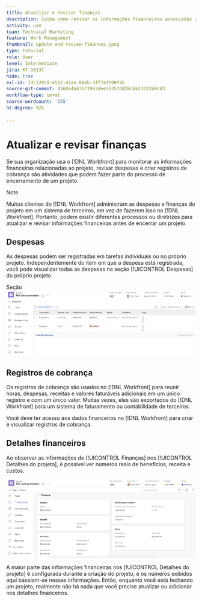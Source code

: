 ```yaml
---
title: Atualizar e revisar finanças
description: Saiba como revisar as informações financeiras associadas a um projeto no  [!DNL  Workfront].
activity: use
team: Technical Marketing
feature: Work Management
thumbnail: update-and-review-finances.jpeg
type: Tutorial
role: User
level: Intermediate
jira: KT-10137
hide: true
exl-id: 7dc12959-e512-41ae-866b-3ff7afb98f45
source-git-commit: 4568e4e47b719e2dee35357d42674613112a9c43
workflow-type: tm+mt
source-wordcount: '255'
ht-degree: 92%

---
```


# Atualizar e revisar finanças

Se sua organização usa o [!DNL Workfront] para monitorar as informações financeiras relacionadas ao projeto, revisar despesas e criar registros de cobrança são atividades que podem fazer parte do processo de encerramento de um projeto.

>[!NOTE]
>
>Muitos clientes do [!DNL Workfront] administram as despesas e finanças do projeto em um sistema de terceiros, em vez de fazerem isso no [!DNL Workfront]. Portanto, podem existir diferentes processos ou diretrizes para atualizar e revisar informações financeiras antes de encerrar um projeto.


## Despesas

As despesas podem ser registradas em tarefas individuais ou no próprio projeto. Independentemente do item em que a despesa está registrada, você pode visualizar todas as despesas na seção [!UICONTROL Despesas] do próprio projeto.

Seção ![[!UICONTROL Despesas] de um projeto](assets/expense-section.png)

## Registros de cobrança

Os registros de cobrança são usados no [!DNL Workfront] para reunir horas, despesas, receitas e valores faturáveis adicionais em um único registro e com um único valor. Muitas vezes, eles são exportados do [!DNL Workfront] para um sistema de faturamento ou contabilidade de terceiros.

Você deve ter acesso aos dados financeiros no [!DNL Workfront] para criar e visualizar registros de cobrança.

## Detalhes financeiros

Ao observar as informações de [!UICONTROL Finanças] nos [!UICONTROL Detalhes do projeto], é possível ver números reais de benefícios, receita e custos.

![Seção de finanças da janela [!UICONTROL Detalhes do projeto]](assets/finance-section-project-details.png)

A maior parte das informações financeiras nos [!UICONTROL Detalhes do projeto] é configurada durante a criação do projeto, e os números exibidos aqui baseiam-se nessas informações. Então, enquanto você está fechando um projeto, realmente não há nada que você precise atualizar ou adicionar nos detalhes financeiros.

<!--
learn more urls
Create billing records
Manage project expenses
Project finances
-->
